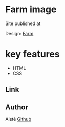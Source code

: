 # Farm image

Site published at 

Design: [Farm](https://cdn.dribbble.com/users/1105352/screenshots/7286604/media/a11ac0c70f65e0e967c06c6a5361523a.png)

# key features
- HTML
- CSS


## Link



## Author
Aistė  [Github](https://github.com/AisteKara) 
